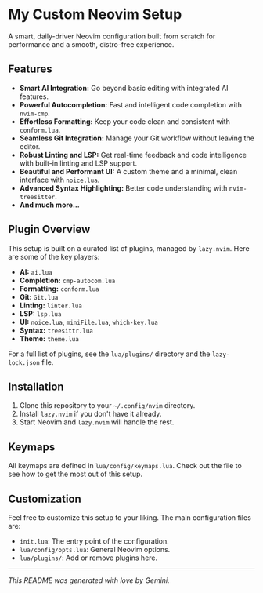 # My Custom Neovim Setup

A smart, daily-driver Neovim configuration built from scratch for performance and a smooth, distro-free experience.

## Features

*   **Smart AI Integration:** Go beyond basic editing with integrated AI features.
*   **Powerful Autocompletion:** Fast and intelligent code completion with `nvim-cmp`.
*   **Effortless Formatting:** Keep your code clean and consistent with `conform.lua`.
*   **Seamless Git Integration:** Manage your Git workflow without leaving the editor.
*   **Robust Linting and LSP:** Get real-time feedback and code intelligence with built-in linting and LSP support.
*   **Beautiful and Performant UI:** A custom theme and a minimal, clean interface with `noice.lua`.
*   **Advanced Syntax Highlighting:** Better code understanding with `nvim-treesitter`.
*   **And much more...**

## Plugin Overview

This setup is built on a curated list of plugins, managed by `lazy.nvim`. Here are some of the key players:

*   **AI:** `ai.lua`
*   **Completion:** `cmp-autocom.lua`
*   **Formatting:** `conform.lua`
*   **Git:** `Git.lua`
*   **Linting:** `linter.lua`
*   **LSP:** `lsp.lua`
*   **UI:** `noice.lua`, `miniFile.lua`, `which-key.lua`
*   **Syntax:** `treesittr.lua`
*   **Theme:** `theme.lua`

For a full list of plugins, see the `lua/plugins/` directory and the `lazy-lock.json` file.

## Installation

1.  Clone this repository to your `~/.config/nvim` directory.
2.  Install `lazy.nvim` if you don't have it already.
3.  Start Neovim and `lazy.nvim` will handle the rest.

## Keymaps

All keymaps are defined in `lua/config/keymaps.lua`. Check out the file to see how to get the most out of this setup.

## Customization

Feel free to customize this setup to your liking. The main configuration files are:

*   `init.lua`: The entry point of the configuration.
*   `lua/config/opts.lua`: General Neovim options.
*   `lua/plugins/`: Add or remove plugins here.

---

*This README was generated with love by Gemini.*
